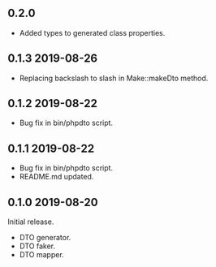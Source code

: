 ## 0.2.0
* Added types to generated class properties.

## 0.1.3 2019-08-26
* Replacing backslash to slash in Make::makeDto method.

## 0.1.2 2019-08-22
* Bug fix in bin/phpdto script.

## 0.1.1 2019-08-22
* Bug fix in bin/phpdto script.
* README.md updated.

## 0.1.0 2019-08-20

Initial release.  
* DTO generator.
* DTO faker.
* DTO mapper.
